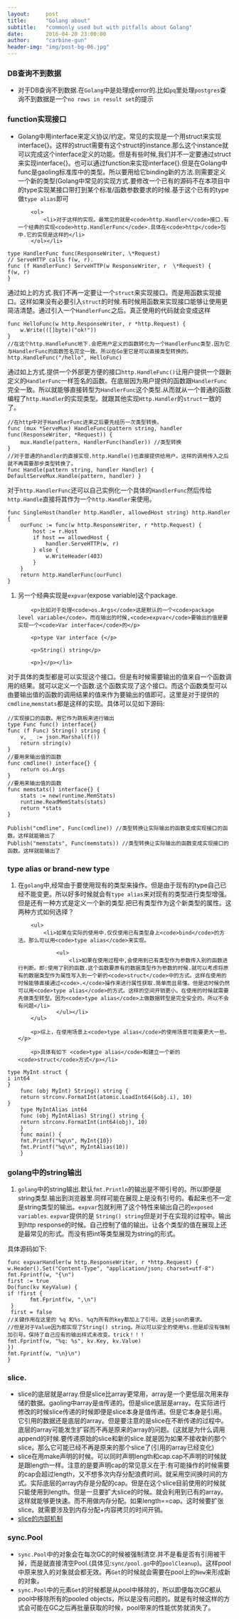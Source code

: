 ```yaml
---
layout:     post
title:      "Golang about"
subtitle:   "commonly used but with pitfalls about Golang"
date:       2016-04-20 23:00:00
author:     "carbine-gun"
header-img: "img/post-bg-06.jpg"
---
```


<h3>DB查询不到数据</h3>

<ul>
    <li>对于DB查询不到数据.在<code>Golang</code>中是处理成error的.比如<code>pq</code>里处理<code>postgres</code>查询不到数据是一个<code>no rows in result set</code>的提示</li>
</ul>

<h3>function实现接口</h3>

<ul>
    <li>Golang中用interface来定义协议/约定。常见的实现是一个用struct来实现interface{}。这样的struct需要有这个struct的instance.那么这个instance就可以完成这个interface定义的功能。但是有些时候,我们并不一定要通过struct来实现interface{}。也可以通过function来实现interface{}.但是在Golang中func是gaoling标准库中的类型。所以要用给它binding新的方法.则需要定义一个新的类型(Golang中常见的实现方式.要修改一个已有的源码不在本项目中的type实现某接口带打到某个标准/函数参数要求的时候.基于这个已有的type做<code>type alias</code>即可

        <ol>
            <li>对于这样的实现。最常见的就是<code>http.Handler</code>接口.有一个经典的实现<code>http.HandlerFunc</code>.具体在<code>http</code>包中.它的实现是这样的</li>
        </ol></li>
</ul>

<pre><code>type HandlerFunc func(ResponseWriter, \*Request)
// ServeHTTP calls f(w, r).
func (f HandlerFunc) ServeHTTP(w ResponseWriter, r  \*Request) {
f(w, r)
}
</code></pre>

<p>通过如上的方式.我们不再一定要让一个<code>struct</code>来实现接口。而是用函数实现接口。这样如果没有必要引入<code>struct</code>的时候.有时候用函数来实现接口能够让使用更简洁清楚。通过引入一个<code>HandlerFunc</code>之后。真正使用的代码就会变成这样</p>

<pre><code>func HelloFunc(w http.ResponseWriter, r *http.Request) {
    w.Write(([]byte)(&quot;ok!&quot;))
}
//在这个http.HandleFunc地下.会把用户定义的函数转化为一个HandlerFunc类型.因为它与HandlerFunc的函数签名完全一致。所以在Go里它是可以直接类型转换的。
http.HandleFunc(&quot;/hello&quot;, HelloFunc) 
</code></pre>

<p>通过如上方式.提供一个外部更方便的接口<code>http.HandleFunc()</code>让用户提供一个跟新定义的<code>HandlerFunc</code>一样签名的函数。在底层因为用户提供的函数跟<code>HandlerFunc</code>完全一致。所以就能够直接转型为<code>HandlerFunc</code>这个类型.从而就从一个普通的函数编程了<code>http.Handler</code>的实现类型。就跟其他实现<code>Http.Handler</code>的<code>struct</code>一致的了。</p>

<pre><code>//在http中对于HandlerFunc进来之后要先经历一次类型转换。
func (mux *ServeMux) HandleFunc(pattern string, handler func(ResponseWriter, *Request)) {
    mux.Handle(pattern, HandlerFunc(handler)) //类型转换
}
//对于普通的handler的直接实现.http.Handle()也直接提供给用户。这样的调用传入之后就不再需要那步类型转换了。
func Handle(pattern string, handler Handler) { DefaultServeMux.Handle(pattern, handler) }
</code></pre>

<p> 对于<code>http.HandlerFunc</code>还可以自己实例化一个具体的<code>HandlerFunc</code>然后传给<code>http.Handle</code>直接将其作为一个<code>http.Handler</code>来使用。</p>

<pre><code>func SingleHost(handler http.Handler, allowedHost string) http.Handler {
    ourFunc := func(w http.ResponseWriter, r *http.Request) {
        host := r.Host
        if host == allowedHost {
            handler.ServeHTTP(w, r)
        } else {
            w.WriteHeader(403)
        }
    }
    return http.HandlerFunc(ourFunc)
}
</code></pre>

<ol>
    <li>另一个经典实现是<code>expvar</code>(expose variable)这个package.

        <p>比如对于处理<code>os.Args</code>这是默认的一个<code>package level variable</code>。而在输出的时候,<code>expvar</code>要输出的值是要实现一个<code>Var interface</code>的</p>

        <p>type Var interface {</p>

        <p>String() string</p>

        <p>}</p></li>
</ol>

<p>对于具体的类型都是可以实现这个接口。但是有时候需要输出的值来自一个函数调用的结果。就可以定义一个函数.这个函数实现了这个接口。而这个函数类型可以由要输出值的函数的调用结果的值来作为要输出的值即可。这里是对于提供的<code>cmdline</code>,<code>memstats</code>都是这样的实现。具体可以见如下源码:</p>

<pre><code>//实现接口的函数。用它作为跳板来进行输出
type Func func() interface{} 
func (f Func) String() string {
    v, _ := json.Marshal(f())
    return string(v)
}
//要用来输出值的函数
func cmdline() interface{} {
    return os.Args
}
//要用来输出值的函数
func memstats() interface{} {
    stats := new(runtime.MemStats)
    runtime.ReadMemStats(stats)
    return *stats
}

Publish(&quot;cmdline&quot;, Func(cmdline)) //类型转换让实际输出的函数变成实现接口的函数。这样就能输出了
Publish(&quot;memstats&quot;, Func(memstats)) //类型转换让实际输出的函数变成实现接口的函数。这样就能输出了
</code></pre>

<h3>type alias or brand-new type</h3>

<ol>
    <li>在<code>golang</code>中,经常由于要使用现有的类型来操作。但是由于现有的type自己已经不能变更。所以好多时候就会有<code>type alias</code>来对现有的类型进行类型增强。但是还有一种方式是定义一个新的类型.把已有类型作为这个新类型的属性。这两种方式如何选择？

        <ul>
            <li>如果在实际的使用中.仅仅使用已有类型身上<code>bind</code>的方法。那么可以用<code>type alias</code>来实现。

                <ul>
                    <li>如果在使用过程中,会使用到已有类型作为参数传入别的函数进行判断。即:使用了别的函数.这个函数要原有的数据类型作为参数的时候.就可以考虑将原有的数据类型作为属性写入到一个新的<code>struct</code>中的方式。这样在使用的时候能够直接通过<code>.</code>操作来进行属性获取.简单而且易懂。但是这时候仍然可以用<code>type alias</code>的方式。这样的空间开销更小。在使用的时候就需要先做类型转型。因为<code>type alias</code>上做数据转型是完全安全的。所以不会有问题</li>
                </ul></li>
        </ul>

        <p>综上，在使用场景上<code>type alias</code>的使用场景可能要更大一些。</p>

        <p>具体有如下 <code>type alias</code>和建立一个新的<code>struct</code>方式</p></li>
</ol>

<pre><code>type MyInt struct {
i int64
}
    func (obj MyInt) String() string {
    return strconv.FormatInt(atomic.LoadInt64(&amp;obj.i), 10)
}
    type MyIntAlias int64
    func (obj MyIntAlias) String() string {
    return strconv.FormatInt(int64(obj), 10)
    } 
    func main() {
    fmt.Printf(&quot;%q\n&quot;, MyInt{10})
    fmt.Printf(&quot;%q\n&quot;, MyIntAlias(10))
    }
</code></pre>

<h3>golang中的string输出</h3>

<ol>
    <li><code>golang</code>中的string输出.默认<code>fmt.Println</code>的输出是不带引号的。所以即便是string类型.输出到浏览器里.同样可能在展现上是没有引号的。看起来也不一定是string类型的输出。<code>expvar</code>包就利用了这个特性来输出自己的<code>exposed variables</code>. <code>expvar</code>提供的是 <code>String() string</code>但是对于在实现的过程中。输出到http response的时候。自己控制了值的输出。让各个类型的值在展现上还是最常见的形式。而没有把int等类型展现为string的形式。</li>
</ol>

<p>具体源码如下:</p>

<pre><code>func expvarHandler(w http.ResponseWriter, r *http.Request) {
w.Header().Set(&quot;Content-Type&quot;, &quot;application/json; charset=utf-8&quot;)
fmt.Fprintf(w, &quot;{\n&quot;)
first := true
Do(func(kv KeyValue) {
if !first {
       fmt.Fprintf(w, &quot;,\n&quot;)
 }
 first = false
//关键作用在这里的 %q 和%s. %q为所有的key都加上了引号。这是json的要求。
//但是对于Value因为都实现了String() string。所以可以安全的使用%s.但是却没有强制加引号。保持了自己应有的输出样式未改变。trick！！！
fmt.Fprintf(w, &quot;%q: %s&quot;, kv.Key, kv.Value)
})
fmt.Fprintf(w, &quot;\n}\n&quot;)
}
</code></pre>

<h3>slice.</h3>

<ul>
    <li>slice的底层就是array.但是slice比array更常用，array是一个更低层次用来存储的数据。gaoling中array是<code>值</code>传递的。但是slice底层是array。在实际进行修改的时候slice传递的时候即便是slice本身是值传递。但是它本身是引用。它引用的数据还是底层的array。但是要注意的是slice在不断传递的过程中。底层的array可能发生扩容而不再是原来的array的问题。(这就是为什么调用append的时候.要传递原始的slice和新的slice.就是因为如果不接收新的那个slice。那么它可能已经不再是原来的那个slice了(引用的array已经变化)</li>
    <li> slice在用make声明的时候。可以同时声明length和cap.cap不声明的时候就是跟length一样。注意的是要声明cap的常见意义在于:有可能操作的时候需要的cap会超过length，又不想多次内存分配浪费时间。就采用空间换时间的方式。实际底层的array内存是分配的cap。但是在这个slice目前使用的时候就只能使用到length。但是一旦要扩大slice的时候。就会利用到已有的array。这样就能够更快速。而不用做内存分配。如果length==cap。这时候要扩张slice。就需要涉及到内存分配+内容拷贝的时间开销。</li>
    <li> <a href="http://blog.golang.org/go-slices-usage-and-internals">slice的内部机制</a></li>
</ul>

<h3>sync.Pool</h3>

<ul>
    <li><code>sync.Pool</code>中的对象会在每次GC的时候被强制清空.并不是看是否有引用被干掉，而是就直接清空Pool.(具体见:<code>sync/pool.go</code>中的<code>poolCleanup</code>)。这样pool中原来放入的对象就会都无效。再<code>Get</code>的时候就会需要在pool上的<code>New</code>来形成新的对象。</li>
    <li><code>sync.Pool</code>中的元素<code>Get</code>的时候都是从pool中移除的，所以即便每次GC都从pool中移除所有的pooled objects，所以是没有问题的。就是有时候这样的方式会可能在GC之后再批量获取的时候，pool带来的性能优势就消失了。</li>
</ul>

</body>
</html>
